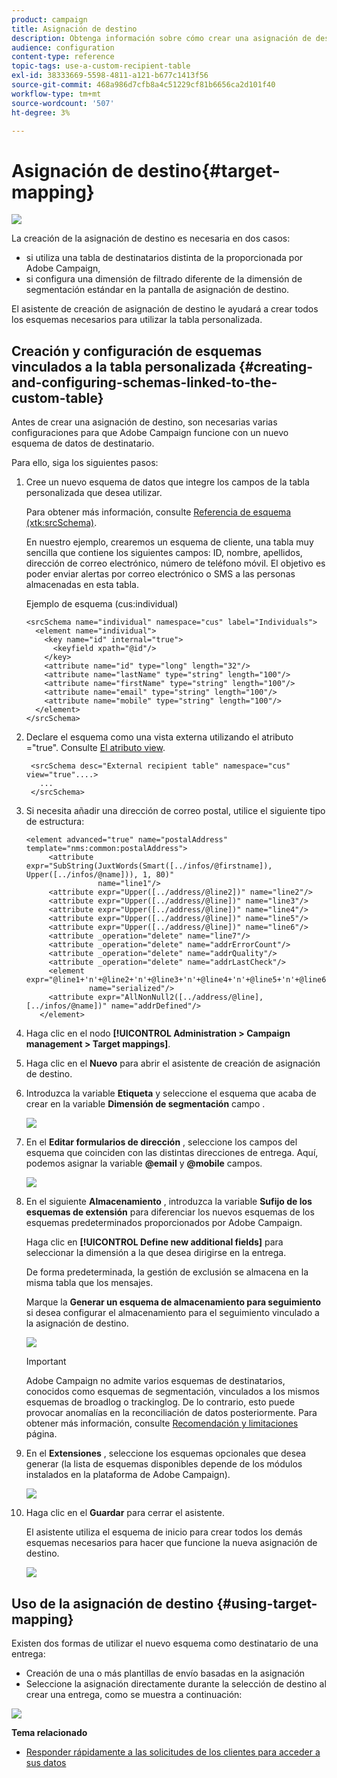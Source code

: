 ```yaml
---
product: campaign
title: Asignación de destino
description: Obtenga información sobre cómo crear una asignación de destino
audience: configuration
content-type: reference
topic-tags: use-a-custom-recipient-table
exl-id: 38333669-5598-4811-a121-b677c1413f56
source-git-commit: 468a986d7cfb8a4c51229cf81b6656ca2d101f40
workflow-type: tm+mt
source-wordcount: '507'
ht-degree: 3%

---
```


# Asignación de destino{#target-mapping}

![](../../assets/common.svg)

La creación de la asignación de destino es necesaria en dos casos:

* si utiliza una tabla de destinatarios distinta de la proporcionada por Adobe Campaign,
* si configura una dimensión de filtrado diferente de la dimensión de segmentación estándar en la pantalla de asignación de destino.

El asistente de creación de asignación de destino le ayudará a crear todos los esquemas necesarios para utilizar la tabla personalizada.

## Creación y configuración de esquemas vinculados a la tabla personalizada {#creating-and-configuring-schemas-linked-to-the-custom-table}

Antes de crear una asignación de destino, son necesarias varias configuraciones para que Adobe Campaign funcione con un nuevo esquema de datos de destinatario.

Para ello, siga los siguientes pasos:

1. Cree un nuevo esquema de datos que integre los campos de la tabla personalizada que desea utilizar.

   Para obtener más información, consulte [Referencia de esquema (xtk:srcSchema)](../../configuration/using/about-schema-reference.md).

   En nuestro ejemplo, crearemos un esquema de cliente, una tabla muy sencilla que contiene los siguientes campos: ID, nombre, apellidos, dirección de correo electrónico, número de teléfono móvil. El objetivo es poder enviar alertas por correo electrónico o SMS a las personas almacenadas en esta tabla.

   Ejemplo de esquema (cus:individual)

   ```
   <srcSchema name="individual" namespace="cus" label="Individuals">
     <element name="individual">
       <key name="id" internal="true">
         <keyfield xpath="@id"/>
       </key>
       <attribute name="id" type="long" length="32"/>
       <attribute name="lastName" type="string" length="100"/>
       <attribute name="firstName" type="string" length="100"/>
       <attribute name="email" type="string" length="100"/>
       <attribute name="mobile" type="string" length="100"/>
     </element>
   </srcSchema>
   ```

1. Declare el esquema como una vista externa utilizando el atributo =&quot;true&quot;. Consulte [El atributo view](../../configuration/using/schema-characteristics.md#the-view-attribute).

   ```
    <srcSchema desc="External recipient table" namespace="cus" view="true"....>
      ...
    </srcSchema>
   ```

1. Si necesita añadir una dirección de correo postal, utilice el siguiente tipo de estructura:

   ```
   <element advanced="true" name="postalAddress" template="nms:common:postalAddress">
        <attribute expr="SubString(JuxtWords(Smart([../infos/@firstname]), Upper([../infos/@name])), 1, 80)"
                   name="line1"/>
        <attribute expr="Upper([../address/@line2])" name="line2"/>
        <attribute expr="Upper([../address/@line])" name="line3"/>
        <attribute expr="Upper([../address/@line])" name="line4"/>
        <attribute expr="Upper([../address/@line])" name="line5"/>
        <attribute expr="Upper([../address/@line])" name="line6"/>
        <attribute _operation="delete" name="line7"/>
        <attribute _operation="delete" name="addrErrorCount"/>
        <attribute _operation="delete" name="addrQuality"/>
        <attribute _operation="delete" name="addrLastCheck"/>
        <element expr="@line1+'n'+@line2+'n'+@line3+'n'+@line4+'n'+@line5+'n'+@line6"
                 name="serialized"/>
        <attribute expr="AllNonNull2([../address/@line], [../infos/@name])" name="addrDefined"/>
      </element>
   ```

1. Haga clic en el nodo **[!UICONTROL Administration > Campaign management > Target mappings]**.
1. Haga clic en el **Nuevo** para abrir el asistente de creación de asignación de destino.
1. Introduzca la variable **Etiqueta** y seleccione el esquema que acaba de crear en la variable **Dimensión de segmentación** campo .

   ![](assets/mapping_diffusion_wizard_1.png)

1. En el **Editar formularios de dirección** , seleccione los campos del esquema que coinciden con las distintas direcciones de entrega. Aquí, podemos asignar la variable **@email** y **@mobile** campos.

   ![](assets/mapping_diffusion_wizard_2.png)

1. En el siguiente **Almacenamiento** , introduzca la variable **Sufijo de los esquemas de extensión** para diferenciar los nuevos esquemas de los esquemas predeterminados proporcionados por Adobe Campaign.

   Haga clic en **[!UICONTROL Define new additional fields]** para seleccionar la dimensión a la que desea dirigirse en la entrega.

   De forma predeterminada, la gestión de exclusión se almacena en la misma tabla que los mensajes.

   Marque la **Generar un esquema de almacenamiento para seguimiento** si desea configurar el almacenamiento para el seguimiento vinculado a la asignación de destino.

   ![](assets/mapping_diffusion_wizard_3.png)

   >[!IMPORTANT]
   >
   >Adobe Campaign no admite varios esquemas de destinatarios, conocidos como esquemas de segmentación, vinculados a los mismos esquemas de broadlog o trackinglog. De lo contrario, esto puede provocar anomalías en la reconciliación de datos posteriormente. Para obtener más información, consulte [Recomendación y limitaciones](../../configuration/using/about-custom-recipient-table.md) página.

1. En el **Extensiones** , seleccione los esquemas opcionales que desea generar (la lista de esquemas disponibles depende de los módulos instalados en la plataforma de Adobe Campaign).

   ![](assets/mapping_diffusion_wizard_4.png)

1. Haga clic en el **Guardar** para cerrar el asistente.

   El asistente utiliza el esquema de inicio para crear todos los demás esquemas necesarios para hacer que funcione la nueva asignación de destino.

   ![](assets/mapping_schema_list.png)

## Uso de la asignación de destino {#using-target-mapping}

Existen dos formas de utilizar el nuevo esquema como destinatario de una entrega:

* Creación de una o más plantillas de envío basadas en la asignación
* Seleccione la asignación directamente durante la selección de destino al crear una entrega, como se muestra a continuación:

![](assets/mapping_selection_ciblage.png)

**Tema relacionado**

* [Responder rápidamente a las solicitudes de los clientes para acceder a sus datos](https://helpx.adobe.com/campaign/kb/simplifying-campaign-management-acc.html#Quicklyrespondtocustomerrequeststoaccesstheirdata)
